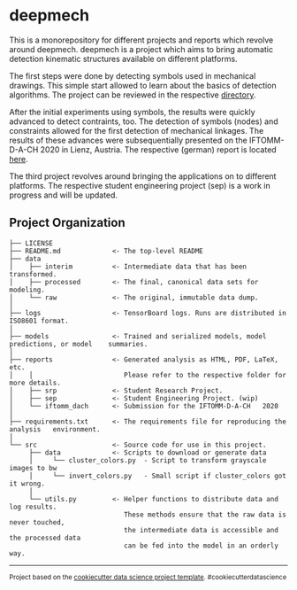 deepmech
==============================

This is a monorepository for different projects and reports which revolve around deepmech.
deepmech is a project which aims to bring automatic detection kinematic structures available on different platforms.

The first steps were done by detecting symbols used in mechanical drawings.
This simple start allowed to learn about the basics of detection algorithms.
The project can be reviewed in the respective [directory](reports/srp).

After the initial experiments using symbols, the results were quickly advanced to detect contraints, too.
The detection of symbols (nodes) and constraints allowed for the first detection of mechanical linkages.
The results of these advances were subsequentially presented on the IFTOMM-D-A-CH 2020 in Lienz, Austria.
The respective (german) report is located [here](reports/iftomm_dach).

The third project revolves around bringing the applications on to different platforms.
The respective student engineering project (sep) is a work in progress and will be updated.

Project Organization
------------

    ├── LICENSE
    ├── README.md             <- The top-level README
    ├── data
    │    ├── interim          <- Intermediate data that has been transformed.
    │    ├── processed        <- The final, canonical data sets for modeling.
    │    └── raw              <- The original, immutable data dump.
    │
    ├── logs                  <- TensorBoard logs. Runs are distributed in ISO8601 format.
    │
    ├── models                <- Trained and serialized models, model predictions, or model    summaries.
    │
    ├── reports               <- Generated analysis as HTML, PDF, LaTeX, etc.
    │    │                       Please refer to the respective folder for more details.
    │    ├── srp              <- Student Research Project.
    │    ├── sep              <- Student Engineering Project. (wip)
    │    └── iftomm_dach      <- Submission for the IFTOMM-D-A-CH   2020                                 
    │
    ├── requirements.txt      <- The requirements file for reproducing the analysis   environment.
    │
    └── src                   <- Source code for use in this project.
         ├── data             <- Scripts to download or generate data
         │     └── cluster_colors.py  - Script to transform grayscale images to bw
         │     └── invert_colors.py   - Small script if cluster_colors got it wrong.
         │
         └── utils.py         <- Helper functions to distribute data and log results. 
                                 These methods ensure that the raw data is never touched,
                                 the intermediate data is accessible and the processed data
                                 can be fed into the model in an orderly way.


--------

<p><small>Project based on the <a target="_blank" href="https://drivendata.github.io/cookiecutter-data-science/">cookiecutter data science project template</a>. #cookiecutterdatascience</small></p>
